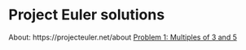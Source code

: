 <h1>Project Euler solutions</h1>
About: https://projecteuler.net/about
<a href="https://github.com/AlexCraftt/ProjectEuler/blob/master/proplem1.js" target="_blank">Problem 1: Multiples of 3 and 5</a>